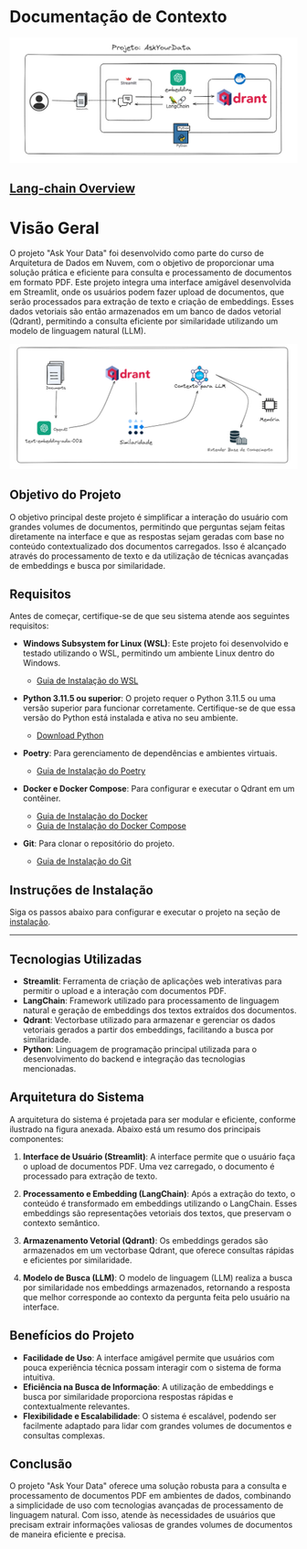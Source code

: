 # Documentação de Contexto

![Projeto: AskYourData](/ask_your_data/assets/project_ask_your_data.png)

## [Lang-chain Overview](/ask_your_data/docs/langchain.md)


# Visão Geral

O projeto "Ask Your Data" foi desenvolvido como parte do curso de Arquitetura de Dados em Nuvem, com o objetivo de proporcionar uma solução prática e eficiente para consulta e processamento de documentos em formato PDF. Este projeto integra uma interface amigável desenvolvida em Streamlit, onde os usuários podem fazer upload de documentos, que serão processados para extração de texto e criação de embeddings. Esses dados vetoriais são então armazenados em um banco de dados vetorial (Qdrant), permitindo a consulta eficiente por similaridade utilizando um modelo de linguagem natural (LLM).

![Projeto: AskYourData](/ask_your_data/assets/image2.png)


## Objetivo do Projeto

O objetivo principal deste projeto é simplificar a interação do usuário com grandes volumes de documentos, permitindo que perguntas sejam feitas diretamente na interface e que as respostas sejam geradas com base no conteúdo contextualizado dos documentos carregados. Isso é alcançado através do processamento de texto e da utilização de técnicas avançadas de embeddings e busca por similaridade.


## Requisitos

Antes de começar, certifique-se de que seu sistema atende aos seguintes requisitos:

- **Windows Subsystem for Linux (WSL)**: Este projeto foi desenvolvido e testado utilizando o WSL, permitindo um ambiente Linux dentro do Windows.
  - [Guia de Instalação do WSL](https://docs.microsoft.com/pt-br/windows/wsl/install)

- **Python 3.11.5 ou superior**: O projeto requer o Python 3.11.5 ou uma versão superior para funcionar corretamente. Certifique-se de que essa versão do Python está instalada e ativa no seu ambiente.
  - [Download Python](https://www.python.org/downloads/)

- **Poetry**: Para gerenciamento de dependências e ambientes virtuais.
  - [Guia de Instalação do Poetry](https://python-poetry.org/docs/#installation)

- **Docker e Docker Compose**: Para configurar e executar o Qdrant em um contêiner.
  - [Guia de Instalação do Docker](https://docs.docker.com/get-docker/)
  - [Guia de Instalação do Docker Compose](https://docs.docker.com/compose/install/)

- **Git**: Para clonar o repositório do projeto.
  - [Guia de Instalação do Git](https://git-scm.com/book/en/v2/Getting-Started-Installing-Git)


## Instruções de Instalação

Siga os passos abaixo para configurar e executar o projeto na seção de [instalação](/ask_your_data/docs/instalacao.md).

---

## Tecnologias Utilizadas

- **Streamlit**: Ferramenta de criação de aplicações web interativas para permitir o upload e a interação com documentos PDF.
- **LangChain**: Framework utilizado para processamento de linguagem natural e geração de embeddings dos textos extraídos dos documentos.
- **Qdrant**: Vectorbase utilizado para armazenar e gerenciar os dados vetoriais gerados a partir dos embeddings, facilitando a busca por similaridade.
- **Python**: Linguagem de programação principal utilizada para o desenvolvimento do backend e integração das tecnologias mencionadas.

## Arquitetura do Sistema

A arquitetura do sistema é projetada para ser modular e eficiente, conforme ilustrado na figura anexada. Abaixo está um resumo dos principais componentes:

1. **Interface de Usuário (Streamlit)**: A interface permite que o usuário faça o upload de documentos PDF. Uma vez carregado, o documento é processado para extração de texto.

2. **Processamento e Embedding (LangChain)**: Após a extração do texto, o conteúdo é transformado em embeddings utilizando o LangChain. Esses embeddings são representações vetoriais dos textos, que preservam o contexto semântico.

3. **Armazenamento Vetorial (Qdrant)**: Os embeddings gerados são armazenados em um vectorbase Qdrant, que oferece consultas rápidas e eficientes por similaridade.

4. **Modelo de Busca (LLM)**: O modelo de linguagem (LLM) realiza a busca por similaridade nos embeddings armazenados, retornando a resposta que melhor corresponde ao contexto da pergunta feita pelo usuário na interface.

## Benefícios do Projeto

- **Facilidade de Uso**: A interface amigável permite que usuários com pouca experiência técnica possam interagir com o sistema de forma intuitiva.
- **Eficiência na Busca de Informação**: A utilização de embeddings e busca por similaridade proporciona respostas rápidas e contextualmente relevantes.
- **Flexibilidade e Escalabilidade**: O sistema é escalável, podendo ser facilmente adaptado para lidar com grandes volumes de documentos e consultas complexas.

## Conclusão

O projeto "Ask Your Data" oferece uma solução robusta para a consulta e processamento de documentos PDF em ambientes de dados, combinando a simplicidade de uso com tecnologias avançadas de processamento de linguagem natural. Com isso, atende às necessidades de usuários que precisam extrair informações valiosas de grandes volumes de documentos de maneira eficiente e precisa.